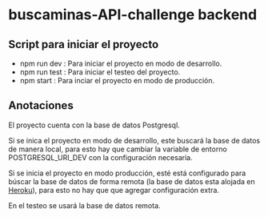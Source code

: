# buscaminas-API-challenge backend

## Script para iniciar el proyecto
 - npm run dev : Para iniciar el proyecto en modo de desarrollo.
 - npm run test : Para iniciar el testeo del proyecto.
 - npm start : Para inciar el proyecto en modo de producción.

## Anotaciones

El proyecto cuenta con la base de datos Postgresql.

Si se inica el proyecto en modo de desarrollo, este buscará la base de datos de manera local, para esto hay que cambiar la variable de entorno POSTGRESQL_URI_DEV con la configuración necesaria.

Si se inicia el proyecto en modo producción, esté está configurado para búscar la base de datos de forma remota (la base de datos esta alojada en [Heroku](https://www.heroku.com/)), para esto no hay que que agregar configuración extra.

En el testeo se usará la base de datos remota.